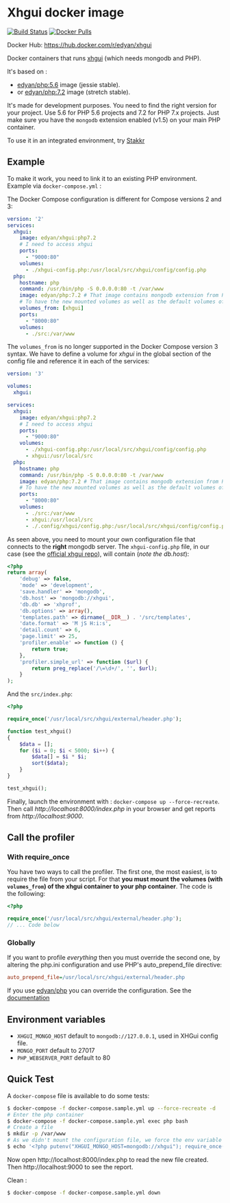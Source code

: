 # Xhgui docker image
[![Build Status](https://travis-ci.com/edyan/docker-xhgui.svg?branch=master)](https://travis-ci.com/edyan/docker-xhgui)
[![Docker Pulls](https://img.shields.io/docker/pulls/edyan/xhgui.svg)](https://hub.docker.com/r/edyan/xhgui/)


Docker Hub: https://hub.docker.com/r/edyan/xhgui

Docker containers that runs [xhgui](https://github.com/perftools/xhgui) (which needs mongodb and PHP).

It's based on :
* [edyan/php:5.6](https://github.com/edyan/docker-php/tree/master/5.6) image (jessie stable).
* or [edyan/php:7.2](https://github.com/edyan/docker-php/tree/master/7.2) image (stretch stable).

It's made for development purposes. You need to find the right version for your project.
Use 5.6 for PHP 5.6 projects and 7.2 for PHP 7.x projects. Just make sure you have the
`mongodb` extension enabled (v1.5) on your main PHP container.

To use it in an integrated environment, try [Stakkr](https://github.com/stakkr-org/stakkr)


## Example

To make it work, you need to link it to an existing PHP environment. Example via `docker-compose.yml` :

The Docker Compose configuration is different for Compose versions 2 and 3:

```yaml
version: '2'
services:
  xhgui:
    image: edyan/xhgui:php7.2
    # I need to access xhgui
    ports:
      - "9000:80"
    volumes:
      - ./xhgui-config.php:/usr/local/src/xhgui/config/config.php
  php:
    hostname: php
    command: /usr/bin/php -S 0.0.0.0:80 -t /var/www
    image: edyan/php:7.2 # That image contains mongodb extension from PECL
    # To have the new mounted volumes as well as the default volumes of xhgui (its source code)
    volumes_from: [xhgui]
    ports:
      - "8000:80"
    volumes:
      - ./src:/var/www
```

The `volumes_from` is no longer supported in the Docker Compose version 3 syntax. We have to define a volume for *xhgui* in the global section of the config file and reference it in each of the services:

```yaml
version: '3'

volumes:
  xhgui:

services:
  xhgui:
    image: edyan/xhgui:php7.2
    # I need to access xhgui
    ports:
      - "9000:80"
    volumes:
      - ./xhgui-config.php:/usr/local/src/xhgui/config/config.php
      - xhgui:/usr/local/src
  php:
    hostname: php
    command: /usr/bin/php -S 0.0.0.0:80 -t /var/www
    image: edyan/php:7.2 # That image contains mongodb extension from PECL
    # To have the new mounted volumes as well as the default volumes of xhgui (its source code)
    ports:
      - "8000:80"
    volumes:
      - ./src:/var/www
      - xhgui:/usr/local/src
      - ./.config/xhgui/config.php:/usr/local/src/xhgui/config/config.php
```

As seen above, you need to mount your own configuration file that connects to the **right** mongodb server. The `xhgui-config.php` file, in our case (see the [official xhgui repo](https://github.com/perftools/xhgui)), will contain (*note the db.host*):
```php
<?php
return array(
    'debug' => false,
    'mode' => 'development',
    'save.handler' => 'mongodb',
    'db.host' => 'mongodb://xhgui',
    'db.db' => 'xhprof',
    'db.options' => array(),
    'templates.path' => dirname(__DIR__) . '/src/templates',
    'date.format' => 'M jS H:i:s',
    'detail.count' => 6,
    'page.limit' => 25,
    'profiler.enable' => function () {
        return true;
    },
    'profiler.simple_url' => function ($url) {
        return preg_replace('/\=\d+/', '', $url);
    }
);
```

And the `src/index.php`:
```php
<?php

require_once('/usr/local/src/xhgui/external/header.php');

function test_xhgui()
{
    $data = [];
    for ($i = 0; $i < 5000; $i++) {
        $data[] = $i * $i;
        sort($data);
    }
}

test_xhgui();

```

Finally, launch the environment with : `docker-compose up --force-recreate`.
Then call _http://localhost:8000/index.php_ in your browser and  get reports
from _http://localhost:9000_.



## Call the profiler
### With require_once
You have two ways to call the profiler. The first one, the most easiest, is to require the file from your script.
For that **you must mount the volumes (with `volumes_from`) of the xhgui container to your php container**. The code is the following:
```php
<?php

require_once('/usr/local/src/xhgui/external/header.php');
// ... Code below
```

### Globally
If you want to profile *everything* then you must override the second one, by altering the php.ini configuration and use PHP's auto_prepend_file directive:
```ini
auto_prepend_file=/usr/local/src/xhgui/external/header.php
```

If you use [edyan/php](https://github.com/edyan/docker-php) you can override the configuration.
See the [documentation](https://github.com/edyan/docker-php#custom-phpini-directives)


## Environment variables
* `XHGUI_MONGO_HOST` default to `mongodb://127.0.0.1`, used in XHGui config file.
* `MONGO_PORT` default to 27017
* `PHP_WEBSERVER_PORT` default to 80


## Quick Test
A `docker-compose` file is available to do some tests:
```bash
$ docker-compose -f docker-compose.sample.yml up --force-recreate -d
# Enter the php container
$ docker-compose -f docker-compose.sample.yml exec php bash
# Create a file
$ mkdir -p /var/www
# As we didn't mount the configuration file, we force the env variable for the server
$ echo '<?php putenv("XHGUI_MONGO_HOST=mongodb://xhgui"); require_once("/usr/local/src/xhgui/external/header.php"); $a=[]; for($i=0; $i<10000; $i++){ $a[]=$i; } sort($a); echo "Done";' > /var/www/index.php
```

Now open http://localhost:8000/index.php to read the new file created.
Then http://localhost:9000 to see the report.

Clean :
```bash
$ docker-compose -f docker-compose.sample.yml down
```
